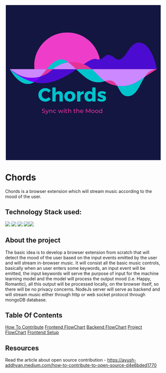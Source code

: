 <div align="center"> <img align="center" alt="Chords" src="Resources\Logos\Main-Logo.png" height='500' width='500'></div>

# Chords

 Chords is a browser extension which will stream music according to the mood of the user.

## Technology Stack used:


<img src="https://img.shields.io/badge/html5%20-%23E34F26.svg?&style=for-the-badge&logo=html5&logoColor=white"/> <img src="https://img.shields.io/badge/css3%20-%231572B6.svg?&style=for-the-badge&logo=css3&logoColor=white"/>  <img src="https://img.shields.io/badge/javascript%20-%23323330.svg?&style=for-the-badge&logo=javascript&logoColor=%23F7DF1E"/>
<img src="https://img.shields.io/badge/node.js%20-%2343853D.svg?&style=for-the-badge&logo=node.js&logoColor=white"/><img src ="https://img.shields.io/badge/MongoDB-%234ea94b.svg?&style=for-the-badge&logo=mongodb&logoColor=white"/>


## About the project

The basic idea is to develop a browser extension from scratch that will detect the mood of the user based on the input events emitted by the user and will stream in-browser music.
It will consist all the basic music controls, basically when an user enters some keywords, an input event will be emitted, the input keywords will serve the purpose of input for 
the machine learning model and the model will process the output mood (i.e. Happy, Romantic), all this output will be processed locally, on the browser itself, so there will be no
privacy concerns. NodeJs server will serve as backend and will stream music either through http or web socket protocol through mongoDB database.

## Table Of Contents

[How To Contribute](https://ayush-addhyan.medium.com/how-to-contribute-to-open-source-d4e6bded1770 "How To Contribute")
[Frontend FlowChart](/Documentation/FrontEndFlowChart.md "Frontend FlowChart")
[Backend FlowChart](/Documentation/BackendFlowChart.md "Backend FlowChart")
[Project FlowChart](/Documentation/ProjectFlowChart.md "Project FlowChart")
[Frontend Setup](/Documentation/FrontEndSetup.md "Frontend Setup")




## Resources

Read the article about open source contribution - https://ayush-addhyan.medium.com/how-to-contribute-to-open-source-d4e6bded1770
